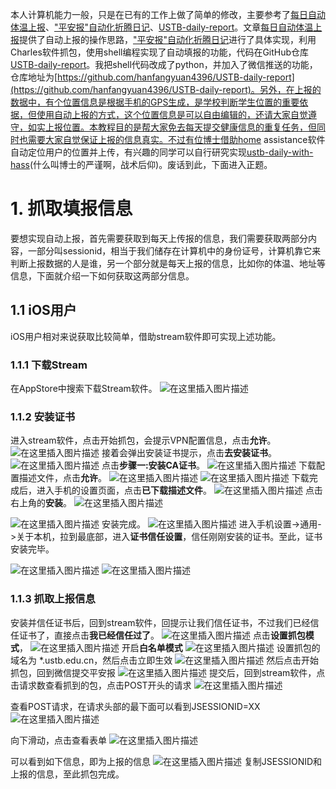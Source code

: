 本人计算机能力一般，只是在已有的工作上做了简单的修改，主要参考了[每日自动体温上报](https://mp.weixin.qq.com/s/m1Ie4gftS79BdtaMp-4eTg)、["平安报"自动化折腾日记](https://blog.vincenteliang.cn/2020/05/31/ustb_checkIn_auto#%E6%8A%93%E5%8C%85-packet-capture)、[USTB-daily-report](https://github.com/Jason23347/USTB-daily-report)。文章[每日自动体温上报](https://mp.weixin.qq.com/s/m1Ie4gftS79BdtaMp-4eTg)提供了自动上报的操作思路，["平安报"自动化折腾日记](https://blog.vincenteliang.cn/2020/05/31/ustb_checkIn_auto#%E6%8A%93%E5%8C%85-packet-capture)进行了具体实现，利用Charles软件抓包，使用shell编程实现了自动填报的功能，代码在GitHub仓库[USTB-daily-report](https://github.com/Jason23347/USTB-daily-report)。我把shell代码改成了python，并加入了微信推送的功能，仓库地址为[https://github.com/hanfangyuan4396/USTB-daily-report](https://github.com/hanfangyuan4396/USTB-daily-report)。另外，在上报的数据中，有个位置信息是根据手机的GPS生成，是学校判断学生位置的重要依据，但使用自动上报的方式，这个位置信息是可以自由编辑的，还请大家自觉遵守，如实上报位置。本教程目的是帮大家免去每天提交健康信息的重复任务，但同时也需要大家自觉保证上报的信息真实。不过有位博士借助home assistance软件自动定位用户的位置并上传，有兴趣的同学可以自行研究实现[ustb-daily-with-hass](https://github.com/terrance-liang/ustb-daily-with-hass)(什么叫博士的严谨啊，战术后仰)。废话到此，下面进入正题。

# 1. 抓取填报信息

要想实现自动上报，首先需要获取到每天上传报的信息，我们需要获取两部分内容，一部分叫sessionid，相当于我们储存在计算机中的身份证号，计算机靠它来判断上报数据的人是谁，另一个部分就是每天上报的信息，比如你的体温、地址等信息，下面就介绍一下如何获取这两部分信息。

## 1.1 iOS用户

iOS用户相对来说获取比较简单，借助stream软件即可实现上述功能。

### 1.1.1 下载Stream

在AppStore中搜索下载Stream软件。
![在这里插入图片描述](https://img-blog.csdnimg.cn/9e4a53b05ccc449cae3767264f88bc80.png?x-oss-process=image/watermark,type_d3F5LXplbmhlaQ,shadow_50,text_Q1NETiBA5rC055S16LS55ZiO5ZiO,size_20,color_FFFFFF,t_70,g_se,x_16)

### 1.1.2 安装证书

进入stream软件，点击开始抓包，会提示VPN配置信息，点击**允许**。
![在这里插入图片描述](https://img-blog.csdnimg.cn/ec8dcd643ac4477282d7606653675b47.png?x-oss-process=image/watermark,type_d3F5LXplbmhlaQ,shadow_50,text_Q1NETiBA5rC055S16LS55ZiO5ZiO,size_20,color_FFFFFF,t_70,g_se,x_16)
接着会弹出安装证书提示，点击**去安装证书**。
![在这里插入图片描述](https://img-blog.csdnimg.cn/e847f3b1806146778c7df443bca354c4.png?x-oss-process=image/watermark,type_d3F5LXplbmhlaQ,shadow_50,text_Q1NETiBA5rC055S16LS55ZiO5ZiO,size_20,color_FFFFFF,t_70,g_se,x_16)
点击**步骤一:安装CA证书**。
![在这里插入图片描述](https://img-blog.csdnimg.cn/23af3fdd16d74a69bb9e5a70d80ee2a4.png?x-oss-process=image/watermark,type_d3F5LXplbmhlaQ,shadow_50,text_Q1NETiBA5rC055S16LS55ZiO5ZiO,size_20,color_FFFFFF,t_70,g_se,x_16)
下载配置描述文件，点击**允许**。
![在这里插入图片描述](https://img-blog.csdnimg.cn/aa2b17771f174058ab85037d568c4ac3.png?x-oss-process=image/watermark,type_d3F5LXplbmhlaQ,shadow_50,text_Q1NETiBA5rC055S16LS55ZiO5ZiO,size_20,color_FFFFFF,t_70,g_se,x_16)
![在这里插入图片描述](https://img-blog.csdnimg.cn/0ac6d7225f3342c3b4ca3473aeea0e26.png?x-oss-process=image/watermark,type_d3F5LXplbmhlaQ,shadow_50,text_Q1NETiBA5rC055S16LS55ZiO5ZiO,size_20,color_FFFFFF,t_70,g_se,x_16)
下载完成后，进入手机的设置页面，点击**已下载描述文件**。
![在这里插入图片描述](https://img-blog.csdnimg.cn/fa8824ec0299409ca05eadaeace06a66.png?x-oss-process=image/watermark,type_d3F5LXplbmhlaQ,shadow_50,text_Q1NETiBA5rC055S16LS55ZiO5ZiO,size_20,color_FFFFFF,t_70,g_se,x_16)
点击右上角的**安装**。
![在这里插入图片描述](https://img-blog.csdnimg.cn/5901d4dab03943ef93ec73652e132bee.png?x-oss-process=image/watermark,type_d3F5LXplbmhlaQ,shadow_50,text_Q1NETiBA5rC055S16LS55ZiO5ZiO,size_20,color_FFFFFF,t_70,g_se,x_16)

![在这里插入图片描述](https://img-blog.csdnimg.cn/eeeb4549214f40b1af3d749dfcc9cbbd.png?x-oss-process=image/watermark,type_d3F5LXplbmhlaQ,shadow_50,text_Q1NETiBA5rC055S16LS55ZiO5ZiO,size_20,color_FFFFFF,t_70,g_se,x_16)
安装完成。
![在这里插入图片描述](https://img-blog.csdnimg.cn/d3bb27e6ec314f61a18eb93ef9d37267.png?x-oss-process=image/watermark,type_d3F5LXplbmhlaQ,shadow_50,text_Q1NETiBA5rC055S16LS55ZiO5ZiO,size_20,color_FFFFFF,t_70,g_se,x_16)
进入手机设置->通用->关于本机，拉到最底部，进入**证书信任设置**，信任刚刚安装的证书。至此，证书安装完毕。

![在这里插入图片描述](https://img-blog.csdnimg.cn/9713b63ad57a40c3bfd9d981f996bd3a.png?x-oss-process=image/watermark,type_d3F5LXplbmhlaQ,shadow_50,text_Q1NETiBA5rC055S16LS55ZiO5ZiO,size_20,color_FFFFFF,t_70,g_se,x_16)
![在这里插入图片描述](https://img-blog.csdnimg.cn/78064e28209f474c9cbe089c952f4f99.png?x-oss-process=image/watermark,type_d3F5LXplbmhlaQ,shadow_50,text_Q1NETiBA5rC055S16LS55ZiO5ZiO,size_20,color_FFFFFF,t_70,g_se,x_16)

### 1.1.3 抓取上报信息

安装并信任证书后，回到stream软件，回提示让我们信任证书，不过我们已经信任证书了，直接点击**我已经信任过了**。
![在这里插入图片描述](https://img-blog.csdnimg.cn/68ab46d245a44e309d16dbe0b1ac1b7c.png?x-oss-process=image/watermark,type_d3F5LXplbmhlaQ,shadow_50,text_Q1NETiBA5rC055S16LS55ZiO5ZiO,size_20,color_FFFFFF,t_70,g_se,x_16)
点击**设置抓包模式**，
![在这里插入图片描述](https://img-blog.csdnimg.cn/eedc44f6cd344ae79caeb736724def0d.png?x-oss-process=image/watermark,type_d3F5LXplbmhlaQ,shadow_50,text_Q1NETiBA5rC055S16LS55ZiO5ZiO,size_20,color_FFFFFF,t_70,g_se,x_16)
开启**白名单模式**
![在这里插入图片描述](https://img-blog.csdnimg.cn/d32ca1b2098246f491987704ca575894.png?x-oss-process=image/watermark,type_d3F5LXplbmhlaQ,shadow_50,text_Q1NETiBA5rC055S16LS55ZiO5ZiO,size_20,color_FFFFFF,t_70,g_se,x_16)
设置抓包的域名为 *.ustb.edu.cn，然后点击立即生效
![在这里插入图片描述](https://img-blog.csdnimg.cn/fc78e7298d1f429f9a5009c63a915f9b.png?x-oss-process=image/watermark,type_d3F5LXplbmhlaQ,shadow_50,text_Q1NETiBA5rC055S16LS55ZiO5ZiO,size_20,color_FFFFFF,t_70,g_se,x_16)
然后点击开始抓包，回到微信提交平安报
![在这里插入图片描述](https://img-blog.csdnimg.cn/8d7d21d96d9d4c7ba7829c8800692a77.png?x-oss-process=image/watermark,type_d3F5LXplbmhlaQ,shadow_50,text_Q1NETiBA5rC055S16LS55ZiO5ZiO,size_20,color_FFFFFF,t_70,g_se,x_16)
提交后，回到stream软件，点击请求数查看抓到的包，点击POST开头的请求
![在这里插入图片描述](https://img-blog.csdnimg.cn/fe32d42cd970450aaed6c5a8cad50814.png?x-oss-process=image/watermark,type_d3F5LXplbmhlaQ,shadow_50,text_Q1NETiBA5rC055S16LS55ZiO5ZiO,size_20,color_FFFFFF,t_70,g_se,x_16)

查看POST请求，在请求头部的最下面可以看到JSESSIONID=XX
![在这里插入图片描述](https://img-blog.csdnimg.cn/c14ee24dd1144057aba3ce49e0df0d40.png?x-oss-process=image/watermark,type_d3F5LXplbmhlaQ,shadow_50,text_Q1NETiBA5rC055S16LS55ZiO5ZiO,size_20,color_FFFFFF,t_70,g_se,x_16)

向下滑动，点击查看表单
![在这里插入图片描述](https://img-blog.csdnimg.cn/f2872b1e05dd455ba7b0d66429f92151.png?x-oss-process=image/watermark,type_d3F5LXplbmhlaQ,shadow_50,text_Q1NETiBA5rC055S16LS55ZiO5ZiO,size_20,color_FFFFFF,t_70,g_se,x_16)

可以看到如下信息，即为上报的信息
![在这里插入图片描述](https://img-blog.csdnimg.cn/a306c4d2776045c0940b6d5c551ef15c.png?x-oss-process=image/watermark,type_d3F5LXplbmhlaQ,shadow_50,text_Q1NETiBA5rC055S16LS55ZiO5ZiO,size_20,color_FFFFFF,t_70,g_se,x_16)
复制JSESSIONID和上报的信息，至此抓包完成。